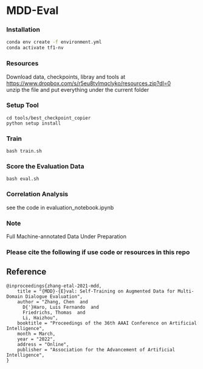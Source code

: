 # MDD-Eval

### Installation

```bash
conda env create -f environment.yml
conda activate tf1-nv
```
### Resources
Download data, checkpoints, libray and tools at <br />
https://www.dropbox.com/s/r5eu8tvlmqclyko/resources.zip?dl=0<br />
unzip the file and put everything under the current folder

### Setup Tool
```
cd tools/best_checkpoint_copier
python setup install
```

### Train
```
bash train.sh
```

### Score the Evaluation Data
```
bash eval.sh
```

### Correlation Analysis
see the code in evaluation_notebook.ipynb

### Note

Full Machine-annotated Data Under Preparation

### Please cite the following if use code or resources in this repo

## Reference

```
@inproceedings{zhang-etal-2021-mdd,
    title = "{MDD}-{E}val: Self-Training on Augmented Data for Multi-Domain Dialogue Evaluation",
    author = "Zhang, Chen  and
      D{'}Haro, Luis Fernando  and
      Friedrichs, Thomas  and
      Li, Haizhou",
    booktitle = "Proceedings of the 36th AAAI Conference on Artificial Intelligence",
    month = March,
    year = "2022",
    address = "Online",
    publisher = "Association for the Advancement of Artificial Intelligence",
}
```
